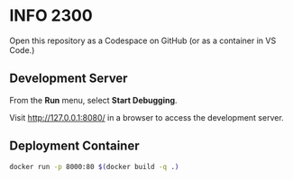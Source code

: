 # INFO 2300

Open this repository as a Codespace on GitHub (or as a container in VS Code.)

## Development Server

From the **Run** menu, select **Start Debugging**.

Visit <http://127.0.0.1:8080/> in a browser to access the development server.

## Deployment Container

```sh
docker run -p 8000:80 $(docker build -q .)
```
